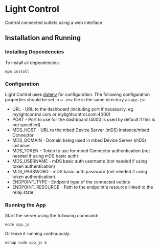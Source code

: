 # Light Control

Control connected outlets using a web interface

## Installation and Running

### Installing Dependencies

To install all dependencies:
```
npm install
```

### Configuration
Light Control uses [dotenv](https://github.com/motdotla/dotenv) for configuration. The following configuration properties should be set in a `.env` file in the same directory as `app.js`:
- URL - URL to the dashboard (including port if necessary, eg. mylightcontrol.com or mylightcontrol.com:4000)
- PORT - Port to use for the dashboard (4000 is used by default if this is not specified).
- MDS_HOST - URL to the mbed Device Server (mDS) instance/mbed Connector
- MDS_DOMAIN - Domain being used in mbed Device Server (mDS) instance
- MDS_TOKEN - Token to use for mbed Connector authentication (not needed if using mDS basic auth)
- MDS_USERNAME - mDS basic auth username (not needed if using token authentication)
- MDS_PASSWORD - mDS basic auth password (not needed if using token authentication)
- ENDPOINT_TYPE - Endpoint type of the connected outlets
- ENDPOINT_RESOURCE - Path to the endpoint's resource linked to the relay state

### Running the App

Start the server using the following command:

```
node app.js
```

Or leave it running continuously:

```
nohup node app.js &
```
